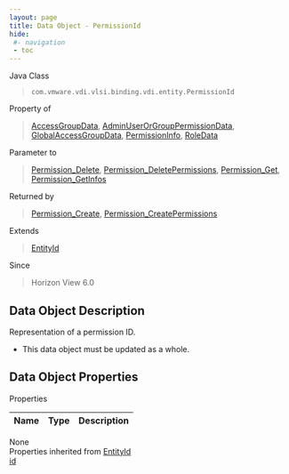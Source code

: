 ```yaml
---
layout: page
title: Data Object - PermissionId
hide:
 #- navigation
 - toc
---
```


  
 
  



Java Class  
> `com.vmware.vdi.vlsi.binding.vdi.entity.PermissionId`

Property of  
> [AccessGroupData](vdi.users.AccessGroup.AccessGroupData.md#field_detail), [AdminUserOrGroupPermissionData](vdi.users.AdminUserOrGroup.AdminUserOrGroupPermissionData.md#field_detail), [GlobalAccessGroupData](vdi.users.GlobalAccessGroup.GlobalAccessGroupData.md#field_detail), [PermissionInfo](vdi.users.Permission.PermissionInfo.md#field_detail), [RoleData](vdi.users.Role.RoleData.md#field_detail)

Parameter to  
> [Permission_Delete](vdi.users.Permission.md#delete), [Permission_DeletePermissions](vdi.users.Permission.md#deletePermissions), [Permission_Get](vdi.users.Permission.md#get), [Permission_GetInfos](vdi.users.Permission.md#getInfos)

Returned by  
> [Permission_Create](vdi.users.Permission.md#create), [Permission_CreatePermissions](vdi.users.Permission.md#createPermissions)

Extends  
> [EntityId](vdi.EntityId.md)

Since  
> Horizon View 6.0


## Data Object Description 

Representation of a permission ID. 

  * This data object must be updated as a whole.



## Data Object Properties

Properties

Name |  Type |  Description   
---|---|---  
None  
Properties inherited from [EntityId](vdi.EntityId.md)  
[id](vdi.EntityId.md#id)  
  
  

  
  
